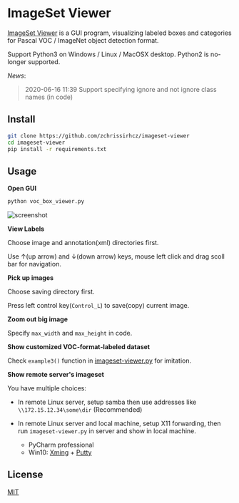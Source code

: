 # ImageSet Viewer

[ImageSet Viewer](https://github.com/zchrissirhcz/imageset-viewer) is a GUI program, visualizing labeled boxes and categories for Pascal VOC / ImageNet object detection format.

Support Python3 on Windows / Linux / MacOSX desktop. Python2 is no-longer supported.

_News_:
> 2020-06-16 11:39
> Support specifying ignore and not ignore class names (in code)


## Install

```bash
git clone https://github.com/zchrissirhcz/imageset-viewer
cd imageset-viewer
pip install -r requirements.txt
```


## Usage

**Open GUI**
```bash
python voc_box_viewer.py
```


![screenshot](https://user-images.githubusercontent.com/3831847/84168090-94bf9580-aaa9-11ea-9aeb-a56d476e2610.png)



**View Labels**

Choose image and annotation(xml) directories first. 

Use &#8593;(up arrow) and &#8595;(down arrow) keys, mouse left click and drag scoll bar for navigation.


**Pick up images**

Choose saving directory first.

Press left control key(`Control_L`) to save(copy) current image.


**Zoom out big image**

Specify `max_width` and `max_height` in code.


**Show customized VOC-format-labeled dataset**

Check `example3()` function in [imageset-viewer.py](imageset-viewer.py) for imitation.


**Show remote server's imageset**

You have multiple choices:

- In remote Linux server, setup samba then use addresses like `\\172.15.12.34\some\dir` (Recommended)

- In remote Linux server and local machine, setup X11 forwarding,  then run `imageset-viewer.py` in server and show in local machine.
    - PyCharm professional
    - Win10: [Xming](https://sourceforge.net/projects/xming/) + [Putty](https://www.chiark.greenend.org.uk/~sgtatham/putty/latest.html)


## License

[MIT](LICENSE)
